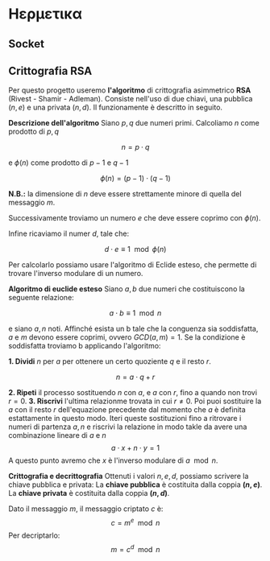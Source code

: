 # Ηερμετικα

## **Socket**


## **Crittografia RSA**
Per questo progetto useremo **l'algoritmo** di crittografia asimmetrico **RSA** (Rivest - Shamir - Adleman).
Consiste nell'uso di due chiavi, una pubblica $(n, e)$ e una privata $(n, d)$.
Il funzionamente è descritto in seguito.

**Descrizione dell'algoritmo**
Siano $p, q$ due numeri primi.
Calcoliamo $n$ come prodotto di $p, q$

$$
n = p \cdot q
$$

e $\phi(n)$ come prodotto di $p-1$ e $q-1$

$$
\phi(n) = (p-1) \cdot (q-1)
$$

**N.B.:** la dimensione di $n$ deve essere strettamente minore di quella del messaggio $m$.

Successivamente troviamo un numero $e$ che deve essere coprimo con $\phi(n)$.

Infine ricaviamo il numer $d$, tale che:

$$
d \cdot e \equiv 1 \mod{\phi(n)}
$$

Per calcolarlo possiamo usare l'algoritmo di Eclide esteso, che permette di trovare l'inverso modulare di un numero.

**Algoritmo di euclide esteso**
Siano $a, b$ due numeri che costituiscono la seguente relazione:

$$
a \cdot b \equiv 1 \mod{n}
$$

e siano $a, n$ noti.
Affinché esista un b tale che la conguenza sia soddisfatta, $a$ e $m$ devono essere coprimi, ovvero $GCD(a, m)=1$.
Se la condizione è soddisfatta troviamo b applicando l'algoritmo:

**1. Dividi** $n$ per $a$ per ottenere un certo quoziente $q$ e il resto $r$.

$$
n = a \cdot q + r
$$

**2. Ripeti** il processo sostituendo $n$ con $a$, e $a$ con $r$, fino a quando non trovi $r = 0$.
**3. Riscrivi** l'ultima relazionme trovata in cui $r \not= 0$. Poi puoi sostituire la $a$ con il resto $r$ dell'equazione precedente dal momento che $a$ è definita estattamente in questo modo.
Iteri queste sostituzioni fino a ritrovare i numeri di partenza $a, n$ e riscrivi la relazione in modo takle da avere una combinazione lineare di $a$ e $n$
$$
a \cdot x + n \cdot y = 1
$$
A questo punto avremo che $x$ è l'inverso modulare di $a \mod{n}$.


**Crittografia e decrittografia**
Ottenuti i valori $n, e, d$, possiamo scrivere la chiave pubblica e privata:
La **chiave pubblica** è costituita dalla coppia **$(n, e)$**.
La **chiave privata** è costituita dalla coppia **$(n, d)$**.

Dato il messaggio $m$, il messaggio criptato $c$ è:
$$
c = m^e \mod{n}
$$
Per decriptarlo:
$$
m = c^d \mod{n}
$$